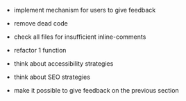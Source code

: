 - implement mechanism for users to give feedback
- remove dead code
- check all files for insufficient inline-comments
- refactor 1 function
- think about accessibility strategies
- think about SEO strategies


- make it possible to give feedback on the previous section
